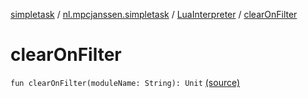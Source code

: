 [simpletask](../../index.md) / [nl.mpcjanssen.simpletask](../index.md) / [LuaInterpreter](index.md) / [clearOnFilter](.)

# clearOnFilter

`fun clearOnFilter(moduleName: String): Unit` [(source)](https://github.com/mpcjanssen/simpletask-android/blob/master/src/main/java/nl/mpcjanssen/simpletask/LuaInterpreter.kt#L182)